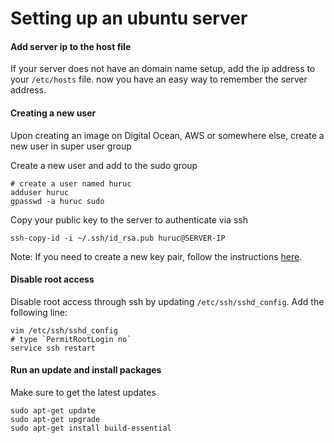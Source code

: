 # Setting up an ubuntu server

#### Add server ip to the host file
If your server does not have an domain name setup, add the ip address to your `/etc/hosts` file. now you have an easy way to remember the server address.

#### Creating a new user
Upon creating an image on Digital Ocean, AWS or somewhere else, create a new user in super user group

Create a new user and add to the sudo group
```
# create a user named huruc
adduser huruc
gpasswd -a huruc sudo
```

Copy your public key to the server to authenticate via ssh
```
ssh-copy-id -i ~/.ssh/id_rsa.pub huruc@SERVER-IP
```

Note: If you need to create a new key pair, follow the instructions [here](linux-scripts.md#creating-ssh-key-pair).

#### Disable root access
Disable root access through ssh by updating `/etc/ssh/sshd_config`. Add the following line:
```
vim /etc/ssh/sshd_config
# type `PermitRootLogin no`
service ssh restart
```

#### Run an update and install packages
Make sure to get the latest updates
```
sudo apt-get update
sudo apt-get upgrade
sudo apt-get install build-essential
```
